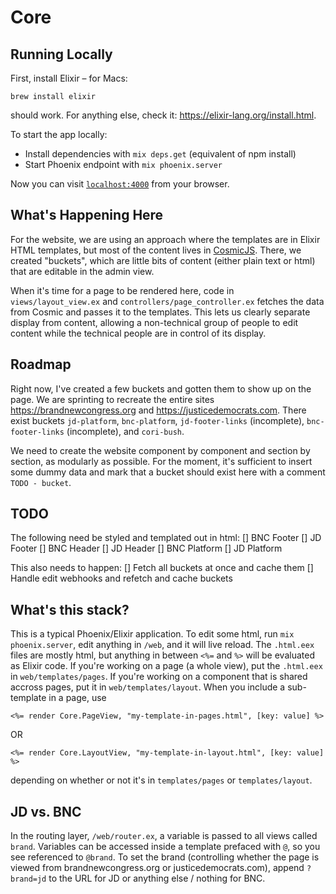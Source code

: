 # Core

## Running Locally

First, install Elixir – for Macs:

```
brew install elixir
```

should work. For anything else, check it: https://elixir-lang.org/install.html.

To start the app locally:
  * Install dependencies with `mix deps.get` (equivalent of npm install)
  * Start Phoenix endpoint with `mix phoenix.server`

Now you can visit [`localhost:4000`](http://localhost:4000) from your browser.

## What's Happening Here

For the website, we are using an approach where the templates are in Elixir HTML
templates, but most of the content lives in [CosmicJS](cosmicjs.com). There,
we created "buckets", which are little bits of content (either plain text or
html) that are editable in the admin view.

When it's time for a page to be rendered here, code in `views/layout_view.ex` and
`controllers/page_controller.ex` fetches the data from Cosmic and passes it to
the templates. This lets us clearly separate display from content, allowing a
non-technical group of people to edit content while the technical people are in
control of its display.

## Roadmap

Right now, I've created a few buckets and gotten them to show up on the page.
We are sprinting to recreate the entire sites https://brandnewcongress.org and
https://justicedemocrats.com. There exist buckets `jd-platform`, `bnc-platform`,
`jd-footer-links` (incomplete), `bnc-footer-links` (incomplete), and `cori-bush`.

We need to create the website component by component and section by section, as
modularly as possible. For the moment, it's sufficient to insert some dummy data
and mark that a bucket should exist here with a comment `TODO - bucket`.

## TODO

The following need be styled and templated out in html:
[] BNC Footer
[] JD Footer
[] BNC Header
[] JD Header
[] BNC Platform
[] JD Platform

This also needs to happen:
[] Fetch all buckets at once and cache them
[] Handle edit webhooks and refetch and cache buckets

## What's this stack?

This is a typical Phoenix/Elixir application. To edit some html, run
`mix phoenix.server`, edit anything in `/web`, and it will live reload. The
`.html.eex` files are mostly html, but anything in between `<%=` and `%>` will
be evaluated as Elixir code. If you're working on a page (a whole view), put the
`.html.eex` in `web/templates/pages`. If you're working on a component that is
shared accross pages, put it in `web/templates/layout`. When you include a sub-template
in a page, use
```
<%= render Core.PageView, "my-template-in-pages.html", [key: value] %>
```
OR
```
<%= render Core.LayoutView, "my-template-in-layout.html", [key: value] %>
```
depending on whether or not it's in `templates/pages` or `templates/layout`.

## JD vs. BNC

In the routing layer, `/web/router.ex`, a variable is passed to all views called
`brand`. Variables can be accessed inside a template prefaced with `@`, so you see
referenced to `@brand`. To set the brand (controlling whether the page is viewed
from brandnewcongress.org or justicedemocrats.com), append `?brand=jd` to the URL
for JD or anything else / nothing for BNC. 
